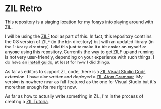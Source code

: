 # ZIL Retro

This repository is a staging location for my forays into playing around with ZIL.

I will be using the [ZILF](https://bitbucket.org/jmcgrew/zilf/wiki/Home) tool as part of this. In fact, this repository contains the 0.8 version of ZILF (in the `bin` directory) but with an updated library (in the `library` directory). I did this just to make it a bit easier on myself or anyone using this repository. Currently the way to get ZILF up and running is not very user-friendly, depending on your experience with such things. I do have an [install guide](https://github.com/jeffnyman/zil-retro/blob/master/INSTALL.md), at least for how I did things.

As far as editors to support ZIL code, there is a [ZIL Visual Studio Code](https://bitbucket.org/jmcgrew/zil-editor-support/src/default/) extension. I have also written and deployed a [ZIL Atom Grammar](https://atom.io/packages/language-zil). My version is nowhere near as full-featured as the one for Visual Studio but it's more than enough for me right now.

As far as how to actually write something in ZIL, I'm in the process of creating a [ZIL Tutorial](https://github.com/jeffnyman/zil-retro/blob/master/TUTORIAL.md).
